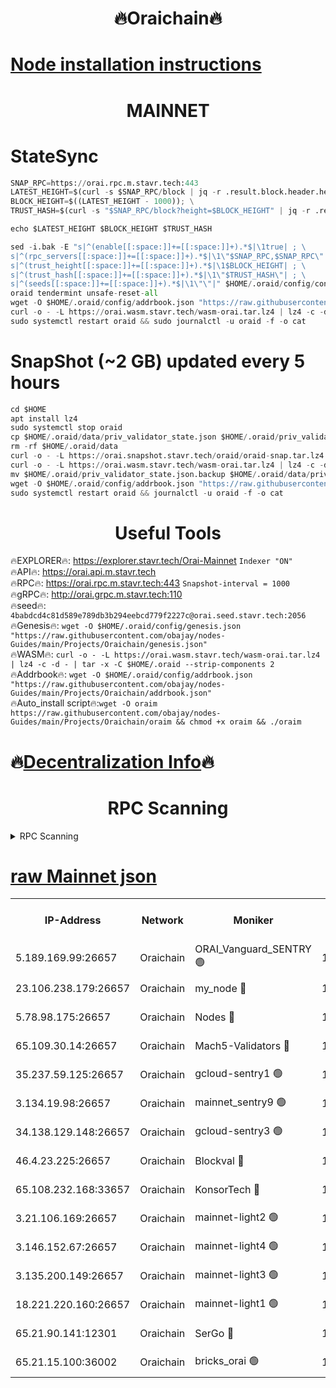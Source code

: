 <h1 align="center"> 🔥Oraichain🔥</h1>

[Node installation instructions](https://github.com/obajay/nodes-Guides/tree/main/Projects/Oraichain)
=
<h1 align="center"> MAINNET</h1>

# StateSync
```python
SNAP_RPC=https://orai.rpc.m.stavr.tech:443
LATEST_HEIGHT=$(curl -s $SNAP_RPC/block | jq -r .result.block.header.height); \
BLOCK_HEIGHT=$((LATEST_HEIGHT - 1000)); \
TRUST_HASH=$(curl -s "$SNAP_RPC/block?height=$BLOCK_HEIGHT" | jq -r .result.block_id.hash)

echo $LATEST_HEIGHT $BLOCK_HEIGHT $TRUST_HASH

sed -i.bak -E "s|^(enable[[:space:]]+=[[:space:]]+).*$|\1true| ; \
s|^(rpc_servers[[:space:]]+=[[:space:]]+).*$|\1\"$SNAP_RPC,$SNAP_RPC\"| ; \
s|^(trust_height[[:space:]]+=[[:space:]]+).*$|\1$BLOCK_HEIGHT| ; \
s|^(trust_hash[[:space:]]+=[[:space:]]+).*$|\1\"$TRUST_HASH\"| ; \
s|^(seeds[[:space:]]+=[[:space:]]+).*$|\1\"\"|" $HOME/.oraid/config/config.toml
oraid tendermint unsafe-reset-all
wget -O $HOME/.oraid/config/addrbook.json "https://raw.githubusercontent.com/obajay/nodes-Guides/main/Projects/Oraichain/addrbook.json"
curl -o - -L https://orai.wasm.stavr.tech/wasm-orai.tar.lz4 | lz4 -c -d - | tar -x -C $HOME/.oraid --strip-components 2
sudo systemctl restart oraid && sudo journalctl -u oraid -f -o cat
```
# SnapShot (~2 GB) updated every 5 hours
```python
cd $HOME
apt install lz4
sudo systemctl stop oraid
cp $HOME/.oraid/data/priv_validator_state.json $HOME/.oraid/priv_validator_state.json.backup
rm -rf $HOME/.oraid/data
curl -o - -L https://orai.snapshot.stavr.tech/oraid/oraid-snap.tar.lz4 | lz4 -c -d - | tar -x -C $HOME/.oraid --strip-components 2
curl -o - -L https://orai.wasm.stavr.tech/wasm-orai.tar.lz4 | lz4 -c -d - | tar -x -C $HOME/.oraid --strip-components 2
mv $HOME/.oraid/priv_validator_state.json.backup $HOME/.oraid/data/priv_validator_state.json
wget -O $HOME/.oraid/config/addrbook.json "https://raw.githubusercontent.com/obajay/nodes-Guides/main/Projects/Oraichain/addrbook.json"
sudo systemctl restart oraid && journalctl -u oraid -f -o cat
```

 <h1 align="center"> Useful Tools</h1>

🔥EXPLORER🔥:     https://explorer.stavr.tech/Orai-Mainnet        `Indexer "ON"` \
🔥API🔥:          https://orai.api.m.stavr.tech \
🔥RPC🔥:          https://orai.rpc.m.stavr.tech:443              `Snapshot-interval = 1000` \
🔥gRPC🔥:         http://orai.grpc.m.stavr.tech:110 \
🔥seed🔥:      `4babdcd4c81d589e789db3b294eebcd779f2227c@orai.seed.stavr.tech:2056` \
🔥Genesis🔥:   `wget -O $HOME/.oraid/config/genesis.json "https://raw.githubusercontent.com/obajay/nodes-Guides/main/Projects/Oraichain/genesis.json"` \
🔥WASM🔥:      `curl -o - -L https://orai.wasm.stavr.tech/wasm-orai.tar.lz4 | lz4 -c -d - | tar -x -C $HOME/.oraid --strip-components 2` \
🔥Addrbook🔥:  `wget -O $HOME/.oraid/config/addrbook.json "https://raw.githubusercontent.com/obajay/nodes-Guides/main/Projects/Oraichain/addrbook.json"` \
🔥Auto_install script🔥:`wget -O oraim https://raw.githubusercontent.com/obajay/nodes-Guides/main/Projects/Oraichain/oraim && chmod +x oraim && ./oraim`

🔥[Decentralization Info](https://github.com/obajay/StateSync-snapshots/tree/main/Projects/Oraichain/Decentralization)🔥
=
<h1 align="center"> RPC Scanning</h1>

<details>
<summary>RPC Scanning</summary>

<h2 align="center"> We scan nodes in real time every 4 hours. And we provide the final result of RPC endpoints.
We cannot influence the operation of these nodes in any way. </h2>


```python
If Voting Power is higher than 0 --> then the Node is a validator of the network and may be subject to attack and be a potential threat to the chain.
```
```python
We marked such validators with a red symbol
```

</details>

[raw Mainnet json](https://rpc-check.oraim.stavr.tech/oraim/rpc-oraim-result.json)
=


<table><tr><th>IP-Address</th><th>Network</th><th>Moniker</th><th>Latest Block Height</th><th>Earliest Block Height</th><th>Catching Up</th><th>Tx Index</th><th>Voting Power</th><th>Scan Time</th></tr><tr><td>5.189.169.99:26657</td><td>Oraichain</td><td>ORAI_Vanguard_SENTRY 🟢</td><td>15916767</td><td>0</td><td>False</td><td>on</td><td>0</td><td>2024-02-24T11:37:26.210798520UTC</td></tr><tr><td>23.106.238.179:26657</td><td>Oraichain</td><td>my_node 🔴</td><td>15916770</td><td>0</td><td>False</td><td>on</td><td>301692</td><td>2024-02-24T11:37:41.175556217UTC</td></tr><tr><td>5.78.98.175:26657</td><td>Oraichain</td><td>Nodes 🔴</td><td>15916772</td><td>0</td><td>False</td><td>off</td><td>166278</td><td>2024-02-24T11:37:50.816202554UTC</td></tr><tr><td>65.109.30.14:26657</td><td>Oraichain</td><td>Mach5-Validators 🔴</td><td>15916776</td><td>0</td><td>False</td><td>off</td><td>644</td><td>2024-02-24T11:38:15.087727119UTC</td></tr><tr><td>35.237.59.125:26657</td><td>Oraichain</td><td>gcloud-sentry1 🟢</td><td>15916767</td><td>1</td><td>False</td><td>on</td><td>0</td><td>2024-02-24T11:37:21.717521341UTC</td></tr><tr><td>3.134.19.98:26657</td><td>Oraichain</td><td>mainnet_sentry9 🟢</td><td>15916771</td><td>1</td><td>False</td><td>on</td><td>0</td><td>2024-02-24T11:37:47.077043056UTC</td></tr><tr><td>34.138.129.148:26657</td><td>Oraichain</td><td>gcloud-sentry3 🟢</td><td>15916774</td><td>1</td><td>False</td><td>on</td><td>0</td><td>2024-02-24T11:38:03.100576064UTC</td></tr><tr><td>46.4.23.225:26657</td><td>Oraichain</td><td>Blockval 🔴</td><td>15916777</td><td>10774049</td><td>False</td><td>off</td><td>288457</td><td>2024-02-24T11:38:20.014086026UTC</td></tr><tr><td>65.108.232.168:33657</td><td>Oraichain</td><td>KonsorTech 🔴</td><td>15916766</td><td>14344801</td><td>False</td><td>off</td><td>50569</td><td>2024-02-24T11:37:21.013651606UTC</td></tr><tr><td>3.21.106.169:26657</td><td>Oraichain</td><td>mainnet-light2 🟢</td><td>15916770</td><td>15275144</td><td>False</td><td>on</td><td>0</td><td>2024-02-24T11:37:43.911979280UTC</td></tr><tr><td>3.146.152.67:26657</td><td>Oraichain</td><td>mainnet-light4 🟢</td><td>15916771</td><td>15275144</td><td>False</td><td>on</td><td>0</td><td>2024-02-24T11:37:49.840257133UTC</td></tr><tr><td>3.135.200.149:26657</td><td>Oraichain</td><td>mainnet-light3 🟢</td><td>15916772</td><td>15275144</td><td>False</td><td>on</td><td>0</td><td>2024-02-24T11:37:53.552668168UTC</td></tr><tr><td>18.221.220.160:26657</td><td>Oraichain</td><td>mainnet-light1 🟢</td><td>15916773</td><td>15643601</td><td>False</td><td>on</td><td>0</td><td>2024-02-24T11:38:00.411621492UTC</td></tr><tr><td>65.21.90.141:12301</td><td>Oraichain</td><td>SerGo 🔴</td><td>15916774</td><td>15816774</td><td>False</td><td>off</td><td>1</td><td>2024-02-24T11:38:05.563178821UTC</td></tr><tr><td>65.21.15.100:36002</td><td>Oraichain</td><td>bricks_orai 🟢</td><td>15916777</td><td>15848470</td><td>False</td><td>on</td><td>0</td><td>2024-02-24T11:38:19.731342132UTC</td></tr></table>
